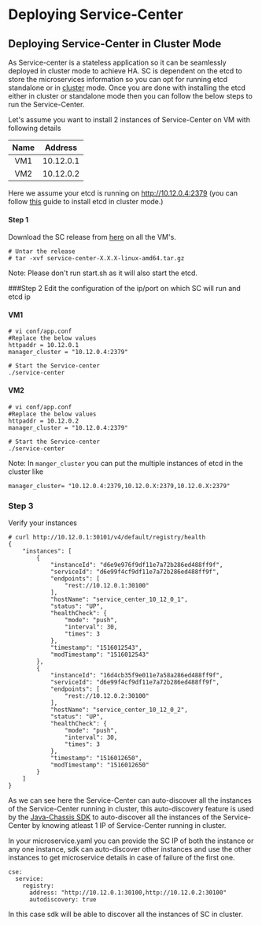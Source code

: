 # Deploying Service-Center

## Deploying Service-Center in Cluster Mode

As Service-center is a stateless application so it can be seamlessly deployed in cluster mode to achieve HA.
SC is dependent on the etcd to store the microservices information so you can opt for running etcd standalone or in [cluster](https://github.com/coreos/etcd/blob/master/Documentation/op-guide/container.md) mode.
Once you are done with installing the etcd either in cluster or standalone mode then you can follow the below steps to run the Service-Center.

Let's assume you want to install 2 instances of Service-Center on VM with following details  

| Name    | Address     |  
| :-----: | :---------: |  
| VM1     | 10.12.0.1   |   
| VM2     | 10.12.0.2   |  

Here we assume your etcd is running on http://10.12.0.4:2379 (you can follow [this](https://github.com/coreos/etcd/blob/master/Documentation/op-guide/container.md) guide to install etcd in cluster mode.)

#### Step 1
Download the SC release from [here](https://github.com/apache/servicecomb-service-center/releases) on all the VM's.
```
# Untar the release
# tar -xvf service-center-X.X.X-linux-amd64.tar.gz

```

Note: Please don't run start.sh as it will also start the etcd.

###Step 2
Edit the configuration of the ip/port on which SC will run and etcd ip
#### VM1
```
# vi conf/app.conf
#Replace the below values
httpaddr = 10.12.0.1
manager_cluster = "10.12.0.4:2379"

# Start the Service-center
./service-center
```

#### VM2
```
# vi conf/app.conf
#Replace the below values
httpaddr = 10.12.0.2
manager_cluster = "10.12.0.4:2379"

# Start the Service-center
./service-center
```

Note: In `manger_cluster` you can put the multiple instances of etcd in the cluster like 
```
manager_cluster= "10.12.0.4:2379,10.12.0.X:2379,10.12.0.X:2379"
```

### Step 3
Verify your instances
```
# curl http://10.12.0.1:30101/v4/default/registry/health
{
    "instances": [
        {
            "instanceId": "d6e9e976f9df11e7a72b286ed488ff9f",
            "serviceId": "d6e99f4cf9df11e7a72b286ed488ff9f",
            "endpoints": [
                "rest://10.12.0.1:30100"
            ],
            "hostName": "service_center_10_12_0_1",
            "status": "UP",
            "healthCheck": {
                "mode": "push",
                "interval": 30,
                "times": 3
            },
            "timestamp": "1516012543",
            "modTimestamp": "1516012543"
        },
        {
            "instanceId": "16d4cb35f9e011e7a58a286ed488ff9f",
            "serviceId": "d6e99f4cf9df11e7a72b286ed488ff9f",
            "endpoints": [
                "rest://10.12.0.2:30100"
            ],
            "hostName": "service_center_10_12_0_2",
            "status": "UP",
            "healthCheck": {
                "mode": "push",
                "interval": 30,
                "times": 3
            },
            "timestamp": "1516012650",
            "modTimestamp": "1516012650"
        }
    ]
}
```

As we can see here the Service-Center can auto-discover all the instances of the Service-Center running in cluster, this auto-discovery feature is used by the [Java-Chassis SDK](https://github.com/apache/servicecomb-java-chassis) to auto-discover all the instances of the Service-Center by knowing atleast 1 IP of Service-Center running in cluster.

In your microservice.yaml you can provide the SC IP of both the instance or any one instance, sdk can auto-discover other instances and use the other instances to get microservice details in case of failure of the first one.
```
cse:
  service:
    registry:
      address: "http://10.12.0.1:30100,http://10.12.0.2:30100"
      autodiscovery: true
```
In this case sdk will be able to discover all the instances of SC in cluster.


